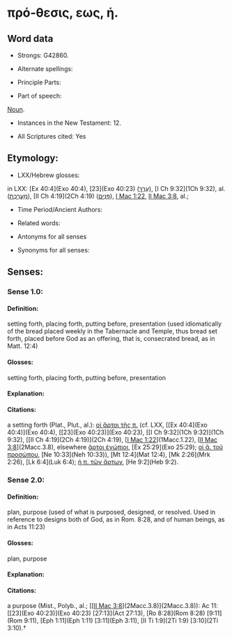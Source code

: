 # πρό-θεσις, εως, ἡ.

<!-- Status: S2=NeedsReview -->
<!-- Lexica used for edits: BDAG, FFM, LN, A-S -->

## Word data

* Strongs: G42860.

* Alternate spellings:



* Principle Parts: 


* Part of speech: 

[Noun](http://ugg.readthedocs.io/en/latest/noun.html).

* Instances in the New Testament: 12.

* All Scriptures cited: Yes

## Etymology: 


* LXX/Hebrew glosses: 

in LXX: [Ex 40:4](Exo 40:4), [23](Exo 40:23) ([עֵרֶךְ](//en-uhl/H6187)), [I Ch 9:32](1Ch 9:32), al. ([מַעֲרֶכֶת](//en-uhl/H4635)), [II Ch 4:19](2Ch 4:19) ([פָּנִים](//en-uhl/H6440)), [I Mac 1:22](1Macc.1.22), [II Mac 3:8](2Macc.3.8), al.;

* Time Period/Ancient Authors: 


* Related words: 

* Antonyms for all senses

* Synonyms for all senses: 


## Senses: 


### Sense  1.0: 

#### Definition: 

setting forth, placing forth, putting before, presentation (used idiomatically of the bread placed weekly in the Tabernacle and Temple, thus bread set forth, placed before God as an offering, that is, consecrated bread, as in Matt. 12:4)

#### Glosses: 

setting forth, placing forth, putting before, presentation

#### Explanation: 


#### Citations: 

a setting forth (Plat., Plut., al.): [οἱ ἄρτοι τῆς π.]() (cf. LXX, [[Ex 40:4](Exo 40:4)](Exo 40:4), [[23](Exo 40:23)](Exo 40:23), [[I Ch 9:32](1Ch 9:32)](1Ch 9:32), [[II Ch 4:19](2Ch 4:19)](2Ch 4:19), [[I Mac 1:22](1Macc.1.22)](1Macc.1.22), [[II Mac 3:8](2Macc.3.8)](2Macc.3.8), elsewhere [ἄρτοι ἐνώπιοι](), [Ex 25:29](Exo 25:29); [οἱ ἄ. τοῦ προσώπου](), [Ne 10:33](Neh 10:33)), [Mt 12:4](Mat 12:4), [Mk 2:26](Mrk 2:26), [Lk 6:4](Luk 6:4); [ἡ π. τῶν ἄρτων](), [He 9:2](Heb 9:2).

### Sense  2.0: 

#### Definition: 

plan, purpose (used of what is purposed, designed, or resolved.  Used in reference to designs both of God, as in Rom. 8:28, and of human beings, as in Acts 11:23)

#### Glosses: 

plan, purpose 

#### Explanation: 


#### Citations: 

a purpose (Mist., Polyb., al.; [[[II Mac 3:8](2Macc.3.8)](2Macc.3.8)](2Macc.3.8)): Ac 11:[[23](Exo 40:23)](Exo 40:23) [27:13](Act 27:13), [Ro 8:28](Rom 8:28) [9:11](Rom 9:11), [Eph 1:11](Eph 1:11) [3:11](Eph 3:11), [II Ti 1:9](2Ti 1:9) [3:10](2Ti 3:10).†